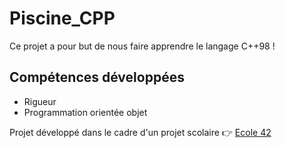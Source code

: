 # Piscine_CPP

Ce projet a pour but de nous faire apprendre le langage C++98 !  

## Compétences développées

* Rigueur
* Programmation orientée objet

Projet développé dans le cadre d'un projet scolaire 👉 [Ecole 42](https://42.fr/)  
